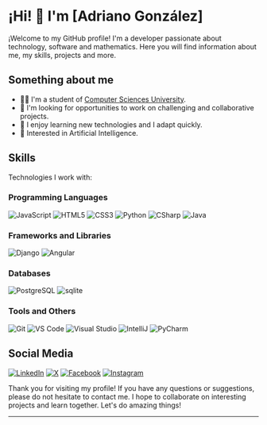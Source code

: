 <!-- Encabezado -->
# ¡Hi! 👋 I'm [Adriano González]

¡Welcome to my GitHub profile! I'm a developer passionate about technology, software and mathematics. Here you will find information about me, my skills, projects and more.

## Something about me

- 👨‍🎓 I'm a student of [Computer Sciences University](https://www.uci.cu/).
- 💼 I'm looking for opportunities to work on challenging and collaborative projects.
- 💬 I enjoy learning new technologies and I adapt quickly.
- 🧠 Interested in Artificial Intelligence.

## Skills

Technologies I work with:

### Programming Languages
![JavaScript](https://img.shields.io/badge/-JavaScript-F7DF1E?logo=javascript&logoColor=white&style=flat)
![HTML5](https://img.shields.io/badge/-HTML5-E34F26?logo=html5&logoColor=white&style=flat)
![CSS3](https://img.shields.io/badge/-CSS3-1572B6?logo=css3&logoColor=white&style=flat)
![Python](https://img.shields.io/badge/-Python-3776AB?logo=python&logoColor=white&style=flat)
![CSharp](https://img.shields.io/badge/-CSharp-3776AB?logo=csharp&logoColor=white&style=flat)
![Java](https://img.shields.io/badge/-Java-3776AB?logo=java&logoColor=white&style=flat)

### Frameworks and Libraries
![Django](https://img.shields.io/badge/-Django-3776AB?logo=django&logoColor=white&style=flat)
![Angular](https://img.shields.io/badge/-Angular-DD0031?logo=angular&logoColor=white&style=flat)

### Databases

![PostgreSQL](https://img.shields.io/badge/-PostgreSQL-336791?logo=postgresql&logoColor=white&style=flat)
![sqlite](https://img.shields.io/badge/-sqlite-336791?logo=sqlite&logoColor=white&style=flat)

### Tools and Others

![Git](https://img.shields.io/badge/-Git-F05032?logo=git&logoColor=white&style=flat)
![VS Code](https://img.shields.io/badge/-VS_Code-007ACC?logo=visual-studio-code&logoColor=white&style=flat)
![Visual Studio](https://img.shields.io/badge/-Visual_Studio-007ACC?logo=visual-studio&logoColor=white&style=flat)
![IntelliJ](https://img.shields.io/badge/-IntelliJ_Idea-007ACC?logo=intellijidea&logoColor=white&style=flat)
![PyCharm](https://img.shields.io/badge/-Pycharm-007ACC?logo=pycharm&logoColor=white&style=flat)

## Social Media

[![LinkedIn](https://img.shields.io/badge/-LinkedIn-0077B5?logo=linkedin&logoColor=white&style=flat)](https://www.linkedin.com/in/adriano-gonzalez-reyes-093882298/)
[![X](https://img.shields.io/badge/-X-1DA1F2?logo=x&logoColor=white&style=flat)](https://x.com/AdrianoR52440/)
[![Facebook](https://img.shields.io/badge/-Facebook-1DA1F2?logo=facebook&logoColor=white&style=flat)](https://www.facebook.com/adriano.gonzalez.5220665)
[![Instagram](https://img.shields.io/badge/-Instagram-1DA1F2?logo=instagram&logoColor=white&style=flat)](https://www.instagram.com/adrigr_55/)


Thank you for visiting my profile! If you have any questions or suggestions, please do not hesitate to contact me. I hope to collaborate on interesting projects and learn together. Let's do amazing things!

---
